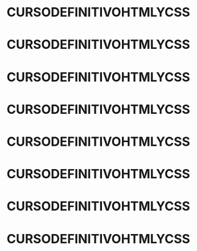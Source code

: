 # CURSODEFINITIVOHTMLYCSS
# CURSODEFINITIVOHTMLYCSS
# CURSODEFINITIVOHTMLYCSS
# CURSODEFINITIVOHTMLYCSS
# CURSODEFINITIVOHTMLYCSS
# CURSODEFINITIVOHTMLYCSS
# CURSODEFINITIVOHTMLYCSS
# CURSODEFINITIVOHTMLYCSS
